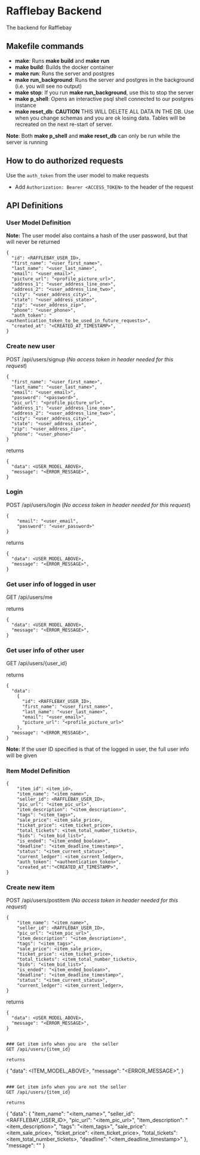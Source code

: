 # Rafflebay Backend
The backend for Rafflebay

## Makefile commands

* **make**: Runs **make build** and **make run**
* **make build**: Builds the docker container
* **make run**: Runs the server and postgres 
* **make run_background**: Runs the server and postgres in the background (i.e. you will see no output)
* **make stop**: If you run **make run_background**, use this to stop the server
* **make p_shell**: Opens an interactive psql shell connected to our postgres instance
* **make reset_db**: **CAUTION** THIS WILL DELETE ALL DATA IN THE DB. Use when you change schemas and you are ok losing data. Tables will be recreated on the next re-start of server.

**Note**: Both **make p_shell** and **make reset_db** can only be run while the server is running

## How to do authorized requests
Use the `auth_token` from the user model to make requests
  - Add `Authorization: Bearer <ACCESS_TOKEN>` to the header of the request


## API Definitions

### User Model Definition
**Note:** The user model also contains a hash of the user password, but that will never be returned
```
{
  "id": <RAFFLEBAY_USER_ID>,
  "first_name": "<user_first_name>",
  "last_name": "<user_last_name>",
  "email": "<user_email>",
  "picture_url": "<profile_picture_url>",
  "address_1": "<user_address_line_one>",
  "address_2": "<user_address_line_two>",
  "city": "<user_address_city>",
  "state": "<user_address_state>",
  "zip": "<user_address_zip>",
  "phone": "<user_phone>",
  "auth_token": "<authentication_token_to_be_used_in_future_requests>",
  "created_at": "<CREATED_AT_TIMESTAMP>",
}
```

### Create new user
POST /api/users/signup (*No access token in header needed for this request*)
```
{
  "first_name": "<user_first_name>",
  "last_name": "<user_last_name>",
  "email": "<user_email>",
  "password": "<password>",
  "pic_url": "<profile_picture_url>",
  "address_1": "<user_address_line_one>",
  "address_2": "<user_address_line_two>",
  "city": "<user_address_city>",
  "state": "<user_address_state>",
  "zip": "<user_address_zip>",
  "phone": "<user_phone>"
}
```
returns
```
{
  "data": <USER_MODEL_ABOVE>,
  "message": "<ERROR_MESSAGE>",
}

```
### Login
POST /api/users/login (*No access token in header needed for this request*)
```
{
	"email": "<user_email",
	"password": "<user_password>"
}
```

returns
```
{
  "data": <USER_MODEL_ABOVE>,
  "message": "<ERROR_MESSAGE>",
}

```

### Get user info of logged in user
GET /api/users/me

returns
```
{
  "data": <USER_MODEL_ABOVE>,
  "message": "<ERROR_MESSAGE>",
}

```

### Get user info of other user
GET /api/users/{user_id}

returns
```
{
  "data": 
	{
	  "id": <RAFFLEBAY_USER_ID>,
	  "first_name": "<user_first_name>",
	  "last_name": "<user_last_name>",
	  "email": "<user_email>",
	  "picture_url": "<profile_picture_url>"
	},
  "message": "<ERROR_MESSAGE>",
}
```
**Note:** If the user ID specified is that of the logged in user, the full user info will be given

### Item  Model Definition
```
{
    "item_id": <item_id>,
    "item_name": "<item_name>",
    "seller_id": <RAFFLEBAY_USER_ID>,
    "pic_url": "<item_pic_url>",
    "item_description": "<item_description>",
    "tags": "<item_tags>",
    "sale_price": <item_sale_price>,
    "ticket_price": <item_ticket_price>,
    "total_tickets": <item_total_number_tickets>,
    "bids": "<item_bid_list>",
    "is_ended": "<item_ended_boolean>",
    "deadline": "<item_deadline_timestamp>",
    "status": "<item_current_status>",
    "current_ledger": <item_current_ledger>,
    "auth_token": "<authentication_token>",
    "created_at":"<CREATED_AT_TIMESTAMP>",
}
```

### Create new item
POST /api/users/postitem (*No access token in header needed for this request*)
```
{
    "item_name": "<item_name>",
    "seller_id": <RAFFLEBAY_USER_ID>,
    "pic_url": "<item_pic_url>",
    "item_description": "<item_description>",
    "tags": "<item_tags>",
    "sale_price": <item_sale_price>,
    "ticket_price": <item_ticket_price>,
    "total_tickets": <item_total_number_tickets>,
    "bids": "<item_bid_list>",
    "is_ended": "<item_ended_boolean>",
    "deadline": "<item_deadline_timestamp>",
    "status": "<item_current_status>",
    "current_ledger": <item_current_ledger>,
}
```
returns
```
{
  "data": <USER_MODEL_ABOVE>,
  "message": "<ERROR_MESSAGE>",
}

```


```

### Get item info when you are  the seller
GET /api/users/{item_id}

returns
```
{
  "data": <ITEM_MODEL_ABOVE>,
  "message": "<ERROR_MESSAGE>",
}
```

### Get item info when you are not the seller
GET /api/users/{item_id}

returns
```
{
    "data": {
        "item_name": "<item_name>",
        "seller_id": <RAFFLEBAY_USER_ID>,
        "pic_url": "<item_pic_url>",
        "item_description": "<item_description>",
        "tags": "<item_tags>",
        "sale_price": <item_sale_price>,
        "ticket_price": <item_ticket_price>,
        "total_tickets": <item_total_number_tickets>,
        "deadline": "<item_deadline_timestamp>"
    },
    "message": ""
}
```
